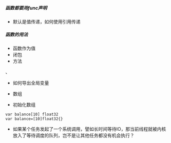 ##### 函数都要用func声明

- 默认是值传递，如何使用引用传递

##### 函数的用法
- 函数作为值
- 闭包
- 方法

、
- 如何导出全局变量

- 数组
- 初始化数组
```
var balance[10] float32
var balance=[10]float32{}
```

- 如果某个任务发起了一个系统调用，譬如长时间等待IO，那当前线程就被内核放入了等待调度的队列，岂不是让其他任务都没有机会执行？
